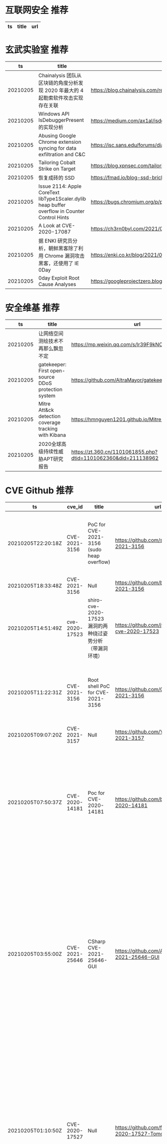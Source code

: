 # 互联网安全 推荐
| ts | title | url| 
| --- | --- | ---| 


# 玄武实验室 推荐
| ts | title | url| 
| --- | --- | ---| 
| 20210205 | Chainalysis 团队从区块链的角度分析发现 2020 年最大的 4 起勒索软件攻击实现存在关联 | https://blog.chainalysis.com/reports/ransomware-connections-maze-egregor-suncrypt-doppelpaymer| 
| 20210205 | Windows API IsDebuggerPresent 的实现分析 | https://medium.com/ax1al/isdebuggerpresent-internals-7be4ea642d33| 
| 20210205 | Abusing Google Chrome extension syncing for data exfiltration and C&C | https://isc.sans.edu/forums/diary/Abusing+Google+Chrome+extension+syncing+for+data+exfiltration+and+CC/27066/| 
| 20210205 | Tailoring Cobalt Strike on Target | https://blog.xpnsec.com/tailoring-cobalt-strike-on-target/| 
| 20210205 | 恢复成砖的 SSD | https://fmad.io/blog-ssd-bricked-restore.html| 
| 20210205 | Issue 2114: Apple CoreText libType1Scaler.dylib heap buffer overflow in Counter Control Hints | https://bugs.chromium.org/p/project-zero/issues/detail?id=2114| 
| 20210205 | A Look at CVE-2020-17087 | https://ch3rn0byl.com/2021/02/a-look-at-cve-2020-17087/| 
| 20210205 | 据 ENKI 研究员分析，朝鲜黑客除了利用 Chrome 漏洞攻击黑客，还使用了 IE 0Day | https://enki.co.kr/blog/2021/02/04/ie_0day.html| 
| 20210205 | 0day Exploit Root Cause Analyses | https://googleprojectzero.blogspot.com/p/rca.html| 


# 安全维基 推荐
| ts | title | url| 
| --- | --- | ---| 
| 20210205 | 让网络空间测绘技术不再那么飘忽不定 | https://mp.weixin.qq.com/s/lr39F9kNOfHlMimgymzVwg| 
| 20210205 | gatekeeper: First open-source DDoS protection system | https://github.com/AltraMayor/gatekeeper| 
| 20210205 | Mitre Att&ck detection coverage tracking with Kibana | https://hmnguyen1201.github.io/Mitre-Att-ck-table/| 
| 20210205 | 2020全球高级持续性威胁APT研究报告 | https://zt.360.cn/1101061855.php?dtid=1101062360&did=211138962| 


# CVE Github 推荐
| ts | cve_id | title | url | cve_detail| 
| --- | --- | --- | --- | ---| 
| 20210205T22:20:18Z | CVE-2021-3156 | PoC for CVE-2021-3156 (sudo heap overflow) | https://github.com/stong/CVE-2021-3156 | Sudo before 1.9.5p2 has a Heap-based Buffer Overflow, allowing privilege escalation to root via %sudoedit -s% and a command-line argument that ends with a single backslash character.| 
| 20210205T18:33:48Z | CVE-2021-3156 | Null | https://github.com/blasty/CVE-2021-3156 | | 
| 20210205T14:51:49Z | cve-2020-17523 | shiro-cve-2020-17523 漏洞的两种绕过姿势分析（带漏洞环境） | https://github.com/jweny/shiro-cve-2020-17523 | 未查询到CVE信息| 
| 20210205T11:22:31Z | CVE-2021-3156 | Root shell PoC for CVE-2021-3156 | https://github.com/CptGibbon/CVE-2021-3156 | Sudo before 1.9.5p2 has a Heap-based Buffer Overflow, allowing privilege escalation to root via %sudoedit -s% and a command-line argument that ends with a single backslash character.| 
| 20210205T09:07:20Z | CVE-2021-3157 | Null | https://github.com/Y3rbit4/CVE-2021-3157 | 未查询到CVE信息| 
| 20210205T07:50:37Z | CVE-2020-14181 | Poc for CVE-2020-14181 | https://github.com/bk-rao/CVE-2020-14181 | Affected versions of Atlassian Jira Server and Data Center allow an unauthenticated user to enumerate users via an Information Disclosure vulnerability in the /ViewUserHover.jspa endpoint. The affected versions are before version 7.13.6, from version 8.0.0 before 8.5.7, and from version 8.6.0 before 8.12.0.| 
| 20210205T03:55:00Z | CVE-2021-25646 | CSharp CVE-2021-25646-GUI | https://github.com/AirEvan/CVE-2021-25646-GUI | Apache Druid includes the ability to execute user-provided JavaScript code embedded in various types of requests. This functionality is intended for use in high-trust environments, and is disabled by default. However, in Druid 0.20.0 and earlier, it is possible for an authenticated user to send a specially-crafted request that forces Druid to run user-provided JavaScript code for that request, regardless of server configuration. This can be leveraged to execute code on the target machine with the privileges of the Druid server process.| 
| 20210205T01:10:50Z | CVE-2020-17527 | Null | https://github.com/forse01/CVE-2020-17527-Tomcat | While investigating bug 64830 it was discovered that Apache Tomcat 10.0.0-M1 to 10.0.0-M9, 9.0.0-M1 to 9.0.39 and 8.5.0 to 8.5.59 could re-use an HTTP request header value from the previous stream received on an HTTP/2 connection for the request associated with the subsequent stream. While this would most likely lead to an error and the closure of the HTTP/2 connection, it is possible that information could leak between requests.| 
| 20210205T00:01:23Z | CVE-2020-25213 | Null | https://github.com/forse01/CVE-2020-25213-Wordpress | The File Manager (wp-file-manager) plugin before 6.9 for WordPress allows remote attackers to upload and execute arbitrary PHP code because it renames an unsafe example elFinder connector file to have the .php extension. This, for example, allows attackers to run the elFinder upload (or mkfile and put) command to write PHP code into the wp-content/plugins/wp-file-manager/lib/files/ directory. This was exploited in the wild in August and September 2020.| 


# klee on Github 推荐
| ts | title | url | stars | forks| 
| --- | --- | --- | --- | ---| 
| 20210205T10:16:53Z | KLEE Symbolic Execution Engine | https://github.com/klee/klee | 1623 | 482| 
| 20210205T08:46:22Z | RVT is a collection of tools/libraries to support both static and dynamic verification of Rust programs. | https://github.com/project-oak/rust-verification-tools | 107 | 6| 
| 20210205T02:11:25Z | Create CFGs and compute complexity metrics for Python, C++, and Java code. | https://github.com/hmc-alpaqa/metrinome | 5 | 0| 


# s2e on Github 推荐
| ts | title | url | stars | forks| 
| --- | --- | --- | --- | ---| 
| 20210205T10:16:49Z | S2E: A platform for multi-path program analysis with selective symbolic execution. | https://github.com/S2E/s2e | 95 | 22| 


# exploit on Github 推荐
| ts | title | url | stars | forks| 
| --- | --- | --- | --- | ---| 
| 20210205T23:46:45Z | free aram boost | https://github.com/devshadows/aram-exploit | 0 | 0| 
| 20210205T23:43:27Z | EternalBlue suite remade in C/C++ which includes: MS17-010 Exploit, EternalBlue vulnerability detector, DoublePulsar detector and DoublePulsar Shellcode & DLL uploader | https://github.com/bhassani/EternalBlueC | 306 | 77| 
| 20210205T23:29:13Z | windows and linux streams for post exploitation | https://github.com/kymb0/post_exploitation | 1 | 0| 
| 20210205T23:25:37Z | This repository is primarily maintained by Omar Santos and includes thousands of resources related to ethical hacking  / penetration testing, digital forensics and incident response (DFIR), vulnerability research, exploit development, reverse engineering, and more. | https://github.com/The-Art-of-Hacking/h4cker | 8975 | 1440| 
| 20210205T23:16:43Z | Escalate as Administrator bypassing the UAC affecting administrator accounts only. | https://github.com/0xyg3n/UAC_Exploit | 70 | 20| 
| 20210205T23:01:05Z | A game of spaceships exploiting astroids. | https://github.com/BlackLambert/astrominer | 0 | 0| 
| 20210205T22:18:16Z | This bash script will help you to hack remote hosts  | https://github.com/FabioDefilippo/linuxallremote | 4 | 1| 
| 20210205T21:32:06Z | A modern cLVM script execution exploit challenging Roblox%s new security and integrity checks. | https://github.com/AmirAgassi/exWare | 0 | 0| 
| 20210205T21:19:20Z | An open-source post-exploitation framework for students, researchers and developers. | https://github.com/malwaredllc/byob | 5842 | 1292| 
| 20210205T19:42:06Z | Null | https://github.com/MLD3/deep-learning-applied-to-chest-x-rays-exploiting-and-preventing-shortcuts | 0 | 0| 


# backdoor on Github 推荐
| ts | title | url | stars | forks| 
| --- | --- | --- | --- | ---| 
| 20210205T23:51:26Z | Motorola NC1500 Backdoor Password | https://github.com/billchaison/nc1500 | 2 | 0| 
| 20210205T21:24:36Z | Null | https://github.com/EjHvorSerDuVildUdJim/backdoor | 0 | 0| 
| 20210205T21:07:53Z | Backdoor for Garry`s Mod | https://github.com/luajscss/gbackdoor | 0 | 0| 
| 20210205T18:29:31Z | Dashboard for conducting Backdoors and Breaches sessions over Zoom. | https://github.com/p3hndrx/B-B-Shuffle | 1 | 0| 
| 20210205T18:16:59Z | FUD cross-platform python2 backdoor with C2 | https://github.com/7h3w4lk3r/pyback | 15 | 5| 
| 20210205T17:38:32Z | Null | https://github.com/ph-luffy/Backdoor | 1 | 1| 
| 20210205T15:48:00Z | Three sub-projects of different backdoor attack configurations scaling in complexity, with server and client implementations. | https://github.com/BrunoScaglione/Backdoor-Attack-Simulation | 0 | 0| 
| 20210205T14:29:04Z | Pupy is an opensource, cross-platform (Windows, Linux, OSX, Android) remote administration and post-exploitation tool mainly written in python | https://github.com/n1nj4sec/pupy | 6124 | 1577| 
| 20210205T14:00:40Z | 使用投毒posion的方式backdoor攻击LeNet-5网络，使用MNIST手写数据集 | https://github.com/AgentGuo/Backdoor_Attack_LeNet5_MNIST | 0 | 0| 
| 20210205T11:32:58Z | A curated list of backdoor learning resources | https://github.com/THUYimingLi/backdoor-learning-resources | 164 | 23| 


# fuzz on Github 推荐
| ts | title | url | stars | forks| 
| --- | --- | --- | --- | ---| 
| 20210205T12:53:15Z | Null | https://github.com/opimentel-github/fuzzy-torch | 0 | 0| 
| 20210205T12:51:35Z | An advances web fuzzing tool | https://github.com/agpriyansh/orbit | 0 | 0| 
| 20210205T12:50:03Z | Null | https://github.com/code-evince/Traffic-Lights-Fuzzy-Logic | 0 | 0| 
| 20210205T12:31:12Z | Null | https://github.com/TomLloyd92/FuzzyLogic | 0 | 0| 
| 20210205T12:29:46Z | CSFuzz: Call Sequence-based Greybox Fuzzing Tool | https://github.com/csfuzz/CSFuzz | 0 | 0| 
| 20210205T12:20:09Z | Null | https://github.com/Rizwana-coder/Fuzzy-Engine | 0 | 0| 
| 20210205T11:58:32Z | Null | https://github.com/fuzzsa/fuzzsa-bugs | 0 | 1| 
| 20210205T11:41:23Z | Fuzzing powered by grammar coverage | https://github.com/havrikov/tribble | 0 | 0| 
| 20210205T11:39:22Z | A groovy/java tabular Data (from CSV,SQL,JSON) processing library that supports fuzzy column matching,tranformations/merging/querying | https://github.com/kayr/fuzzy-csv | 7 | 6| 
| 20210205T11:27:22Z | Personal website of Laurence Hughes | https://github.com/fuzzylogicxx/fuzzylogic | 4 | 1| 



# 日更新程序
